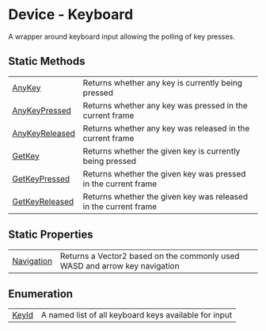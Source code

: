 ﻿# Device - Keyboard

A wrapper around keyboard input allowing the polling of key presses.

## Static Methods

<table>
    <tbody>
        <tr>
            <td><a href="./Keyboard/AnyKey.md">AnyKey</a></td>
            <td>Returns whether any key is currently being pressed</td>
        </tr>
        <tr>
            <td><a href="./Keyboard/AnyKeyPressed.md">AnyKeyPressed</a></td>
            <td>Returns whether any key was pressed in the current frame</td>
        </tr>
        <tr>
            <td><a href="./Keyboard/AnyKeyReleased.md">AnyKeyReleased</a></td>
            <td>Returns whether any key was released in the current frame</td>
        </tr>
        <tr>
            <td><a href="./Keyboard/GetKey.md">GetKey</a></td>
            <td>Returns whether the given key is currently being pressed</td>
        </tr>
        <tr>
            <td><a href="./Keyboard/GetKeyPressed.md">GetKeyPressed</a></td>
            <td>Returns whether the given key was pressed in the current frame</td>
        </tr>
        <tr>
            <td><a href="./Keyboard/GetKeyReleased.md">GetKeyReleased</a></td>
            <td>Returns whether the given key was released in the current frame</td>
        </tr>
    </tbody>
</table>

## Static Properties

<table>
    <tbody>
        <tr>
            <td><a href="./Keyboard/Navigation.md">Navigation</a></td>
            <td>Returns a Vector2 based on the commonly used WASD and arrow key navigation</td>
        </tr>
    </tbody>
</table>

## Enumeration
<table>
    <tbody>
        <tr>
            <td><a href="./Keyboard/KeyId.md">KeyId</a></td>
            <td>A named list of all keyboard keys available for input</td>
        </tr>
    </tbody>
</table>